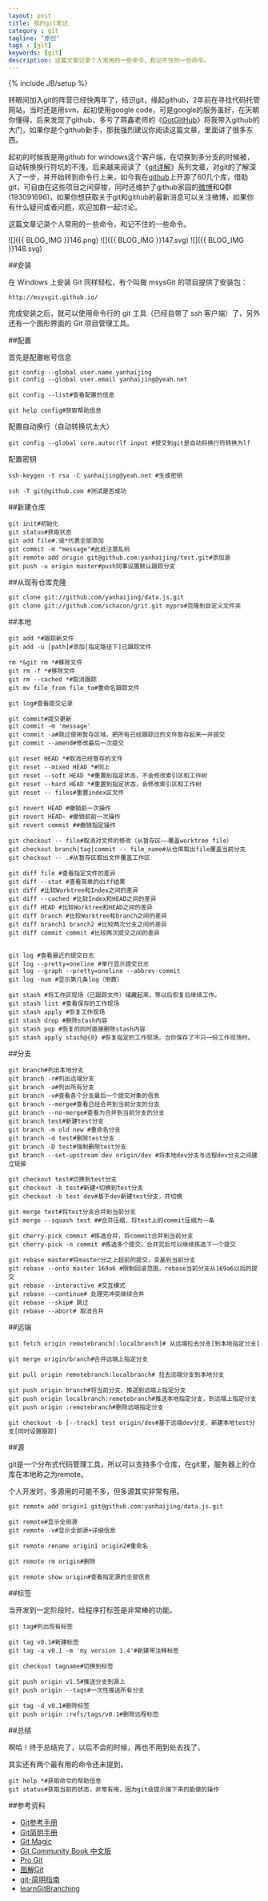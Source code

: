 ```yaml
---
layout: post
title: 我的git笔记
category : git
tagline: "原创"
tags : [git]
keywords: [git]
description: 这篇文章记录个人常用的一些命令，和记不住的一些命令。
---
```

{% include JB/setup %}

转眼间加入git的阵营已经快两年了，结识git，缘起github，2年前在寻找代码托管网站，当时还是用svn，起初使用google code，可是google的服务虽好，在天朝你懂得，后来发现了github，多亏了蒋鑫老师的《[GotGitHub](http://www.worldhello.net/gotgithub/)》将我带入github的大门，如果你是个github新手，那我强烈建议你阅读这篇文章，里面讲了很多东西。

起初的时候我是用github for windows这个客户端，在切换到多分支的时候被，自动转换换行符坑的不浅，后来越来阅读了《[git详解](http://www.open-open.com/lib/view/open1328069609436.html)》系列文章，对git的了解深入了一步，并开始转到命令行上来，如今我在[github](https://github.com/yanhaijing)上开源了60几个库，借助git，可自由在这些项目之间穿梭，同时还维护了github家园的[微博](http://weibo.com/githubchina/)和Q群(193091696)，如果你想获取关于git和github的最新消息可以关注微博，如果你有什么疑问或者问题，欢迎加群一起讨论。

这篇文章记录个人常用的一些命令，和记不住的一些命令。

![]({{ BLOG_IMG }}146.png)
![]({{ BLOG_IMG }}147.svg)
![]({{ BLOG_IMG }}148.svg)

##安装

在 Windows 上安装 Git 同样轻松，有个叫做 msysGit 的项目提供了安装包：

	http://msysgit.github.io/

完成安装之后，就可以使用命令行的 git 工具（已经自带了 ssh 客户端）了，另外还有一个图形界面的 Git 项目管理工具。

##配置

首先是配置帐号信息

	git config --global user.name yanhaijing
	git config --global user.email yanhaijing@yeah.net

	git config --list#查看配置的信息

	git help config#获取帮助信息

配置自动换行（自动转换坑太大）

	git config --global core.autocrlf input #提交到git是自动将换行符转换为lf

配置密钥
	
	ssh-keygen -t rsa -C yanhaijing@yeah.net #生成密钥

	ssh -T git@github.com #测试是否成功

##新建仓库

	git init#初始化
	git status#获取状态
	git add file#.或*代表全部添加
	git commit -m "message"#此处注意乱码
	git remote add origin git@github.com:yanhaijing/test.git#添加源
	git push -u origin master#push同事设置默认跟踪分支

##从现有仓库克隆

	git clone git://github.com/yanhaijing/data.js.git	
	git clone git://github.com/schacon/grit.git mypro#克隆到自定义文件夹

##本地

	git add *#跟踪新文件
	git add -u [path]#添加[指定路径下]已跟踪文件

	rm *&git rm *#移除文件
	git rm -f *#移除文件
	git rm --cached *#取消跟踪
	git mv file_from file_to#重命名跟踪文件

	git log#查看提交记录

	git commit#提交更新
	git commit -m 'message'
	git commit -a#跳过使用暂存区域，把所有已经跟踪过的文件暂存起来一并提交
	git commit --amend#修改最后一次提交

	git reset HEAD *#取消已经暂存的文件
	git reset --mixed HEAD *#同上
	git reset --soft HEAD *#重置到指定状态，不会修改索引区和工作树
	git reset --hard HEAD *#重置到指定状态，会修改索引区和工作树
	git reset -- files#重置index区文件
	
	git revert HEAD #撤销前一次操作
	git revert HEAD~ #撤销前前一次操作
	git revert commit ##撤销指定操作

	git checkout -- file#取消对文件的修改（从暂存区——覆盖worktree file）
	git checkout branch|tag|commit -- file_name#从仓库取出file覆盖当前分支
	git checkout -- .#从暂存区取出文件覆盖工作区
	
	git diff file #查看指定文件的差异
	git diff --stat #查看简单的diff结果
	git diff #比较Worktree和Index之间的差异
	git diff --cached #比较Index和HEAD之间的差异
	git diff HEAD #比较Worktree和HEAD之间的差异
	git diff branch #比较Worktree和branch之间的差异
	git diff branch1 branch2 #比较两次分支之间的差异
	git diff commit commit #比较两次提交之间的差异
	

	git log #查看最近的提交日志
	git log --pretty=oneline #单行显示提交日志
	git log --graph --pretty=oneline --abbrev-commit
	git log -num #显示第几条log（倒数）

	git stash #将工作区现场（已跟踪文件）储藏起来，等以后恢复后继续工作。
	git stash list #查看保存的工作现场
	git stash apply #恢复工作现场
	git stash drop #删除stash内容
	git stash pop #恢复的同时直接删除stash内容
	git stash apply stash@{0} #恢复指定的工作现场，当你保存了不只一份工作现场时。

##分支

	git branch#列出本地分支
	git branch -r#列出远端分支
	git branch -a#列出所有分支
	git branch -v#查看各个分支最后一个提交对象的信息
	git branch --merge#查看已经合并到当前分支的分支
	git branch --no-merge#查看为合并到当前分支的分支
	git branch test#新建test分支
	git branch -m old new #重命名分支
	git branch -d test#删除test分支
	git branch -D test#强制删除test分支
	git branch --set-upstream dev origin/dev #将本地dev分支与远程dev分支之间建立链接

	git checkout test#切换到test分支
	git checkout -b test#新建+切换到test分支
	git checkout -b test dev#基于dev新建test分支，并切换

	git merge test#将test分支合并到当前分支
	git merge --squash test ##合并压缩，将test上的commit压缩为一条

	git cherry-pick commit #拣选合并，将commit合并到当前分支
	git cherry-pick -n commit #拣选多个提交，合并完后可以继续拣选下一个提交
	
	git rebase master#将master分之上超前的提交，变基到当前分支
	git rebase --onto master 169a6 #限制回滚范围，rebase当前分支从169a6以后的提交
	git rebase --interactive #交互模式	
	git rebase --continue# 处理完冲突继续合并	
	git rebase --skip# 跳过	
	git rebase --abort# 取消合并

##远端
	
	git fetch origin remotebranch[:localbranch]# 从远端拉去分支[到本地指定分支]

	git merge origin/branch#合并远端上指定分支

	git pull origin remotebranch:localbranch# 拉去远端分支到本地分支

	git push origin branch#将当前分支，推送到远端上指定分支
	git push origin localbranch:remotebranch#推送本地指定分支，到远端上指定分支
	git push origin :remotebranch#删除远端指定分支
	
	git checkout -b [--track] test origin/dev#基于远端dev分支，新建本地test分支[同时设置跟踪]


##源

git是一个分布式代码管理工具，所以可以支持多个仓库，在git里，服务器上的仓库在本地称之为remote。

个人开发时，多源用的可能不多，但多源其实非常有用。

	git remote add origin1 git@github.com:yanhaijing/data.js.git
	
	git remote#显示全部源
	git remote -v#显示全部源+详细信息

	git remote rename origin1 origin2#重命名

	git remote rm origin#删除

	git remote show origin#查看指定源的全部信息


##标签

当开发到一定阶段时，给程序打标签是非常棒的功能。

	git tag#列出现有标签	

	git tag v0.1#新建标签
	git tag -a v0.1 -m 'my version 1.4'#新建带注释标签

	git checkout tagname#切换到标签
	
	git push origin v1.5#推送分支到源上
	git push origin --tags#一次性推送所有分支

	git tag -d v0.1#删除标签
	git push origin :refs/tags/v0.1#删除远程标签
	
##总结	

啊哈！终于总结完了，以后不会的时候，再也不用到处去找了。

其实还有两个最有用的命令还未提到。

	git help *#获取命令的帮助信息
	git status#获取当前的状态，非常有用，因为git会提示接下来的能做的操作

##参考资料

- [Git参考手册](http://gitref.org/zh/index.html)
- [Git简明手册](http://www.mceiba.com/tool/git-cheat-sheet.html)
- [Git Magic](http://www-cs-students.stanford.edu/~blynn/gitmagic/intl/zh_cn/)
- [Git Community Book 中文版](http://gitbook.liuhui998.com/index.html)
- [Pro Git](http://git-scm.com/book/en/v2)
- [图解Git](http://marklodato.github.io/visual-git-guide/index-zh-cn.html)
- [git-简明指南](http://rogerdudler.github.io/git-guide/index.zh.html)
- [learnGitBranching](http://pcottle.github.io/learnGitBranching/)


